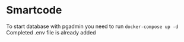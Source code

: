 # Smartcode

To start database with pgadmin you need to run `docker-compose up -d`
Completed .env file is already added 
